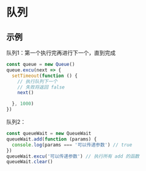 <!-- created on 2018/1/12 -->

# 队列

## 示例

队列1：第一个执行完再进行下一个，直到完成

```js
const queue = new Queue()
queue.excu(next => {
  setTimeout(function () {
    // 执行队列下一个
    // 失败将返回 false
    next()

  }, 1000)
})
```

队列2：

```js
const queueWait = new QueueWait
queueWait.add(function (params) {
  console.log(params === '可以传递参数') // true
})
queueWait.excu('可以传递参数') // 执行所有 add 的函数
queueWait.clear()
```
